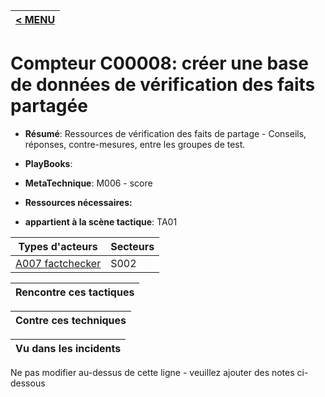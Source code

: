 |[< MENU](../README.md)|
|---|
# Compteur C00008: créer une base de données de vérification des faits partagée

* **Résumé**: Ressources de vérification des faits de partage - Conseils, réponses, contre-mesures, entre les groupes de test.

* **PlayBooks**:

* **MetaTechnique**: M006 - score

* **Ressources nécessaires:**

* **appartient à la scène tactique**: TA01


|Types d'acteurs |Secteurs |
|----------- |------- |
|[A007 factchecker](../../generated_pages/actortypes/A007.md) |S002 |



|Rencontre ces tactiques |
|---------------------- |



|Contre ces techniques |
|------------------------- |



|Vu dans les incidents |
|----------------- |


Ne pas modifier au-dessus de cette ligne - veuillez ajouter des notes ci-dessous